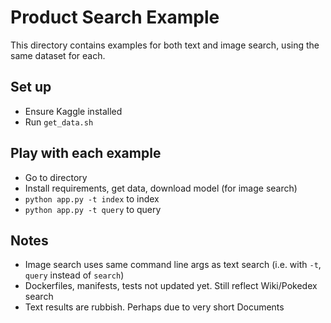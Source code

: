 # Product Search Example

This directory contains examples for both text and image search, using the same dataset for each.

## Set up

- Ensure Kaggle installed
- Run `get_data.sh`

## Play with each example

- Go to directory
- Install requirements, get data, download model (for image search)
- `python app.py -t index` to index
- `python app.py -t query` to query

## Notes

- Image search uses same command line args as text search (i.e. with `-t`, `query` instead of `search`)
- Dockerfiles, manifests, tests not updated yet. Still reflect Wiki/Pokedex search
- Text results are rubbish. Perhaps due to very short Documents
